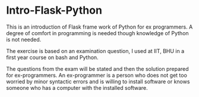# Intro-Flask-Python
This is an introduction of Flask frame work of Python for ex programmers. A degree of comfort in programming is needed though knowledge of Python is not needed.

The exercise is based on an examination question, I used at IIT, BHU in a first year course on bash and Python.

The questions from the exam will be stated and then the solution prepared for ex-programmers. An ex-programmer is a person who does not get too worried by minor syntactic errors and is willing to install software or knows someone who has a computer with the installed software.
